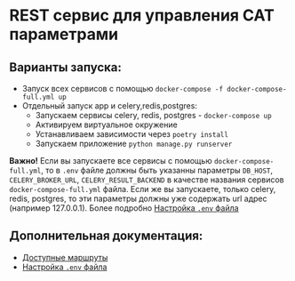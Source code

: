 # REST сервис для управления CAT параметрами

## Варианты запуска:

- Запуск всех сервисов с помощью `docker-compose -f docker-compose-full.yml up`
- Отдельный запуск app и celery,redis,postgres:
    - Запускаем сервисы celery, redis, postgres - `docker-compose up`
    - Активируем виртуальное окружение
    - Устанавливаем зависимости через `poetry install`
    - Запускаем приложение `python manage.py runserver`

**Важно!** Если вы запускаете все сервисы с помощью `docker-compose-full.yml`, то в `.env` файле должны быть указанны
параметры `DB_HOST`, `CELERY_BROKER_URL`, `CELERY_RESULT_BACKEND` в качестве названия сервисов `docker-compose-full.yml`
файла. Если же вы запускаете, только celery, redis, postgres, то эти параметры должны уже содержать url адрес (например
127.0.0.1). Более подробно [Настройка `.env` файла](docs/setup_env_file.md)

## Дополнительная документация:

- [Доступные маршруты](docs/routes.md)
- [Настройка `.env` файла](docs/setup_env_file.md)